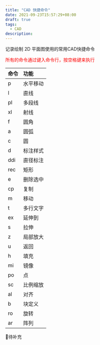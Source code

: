 ```yaml
---
title: "CAD 快捷命令"
date: 2021-09-23T15:57:29+08:00
draft: true
tags:
  - CAD
description: 
---
```




记录绘制 2D 平面图使用的常用CAD快捷命令

<p style='color:red'>所有的命令通过键入命令行，按空格键来执行</p>

| 命令 | 功能     |
| :--- | :------- |
| p    | 水平移动 |
| l    | 直线     |
| pl   | 多段线   |
| xl   | 射线     |
| f    | 圆角     |
| a    | 圆弧     |
| c    | 圆       |
| d    | 标注样式 |
| ddi  | 直径标注 |
| rec  | 矩形     |
| e    | 删除选中 |
| cp   | 复制     |
| m    | 移动     |
| t    | 多行文字 |
| ex   | 延伸到   |
| s    | 拉伸     |
| z    | 局部放大 |
| u    | 返回     |
| h    | 填充     |
| mi   | 镜像     |
| po   | 点       |
| sc   | 比例缩放 |
| al   | 对齐     |
| b    | 块定义   |
| ro   | 旋转     |
| ar   | 阵列     |

📓待补充

